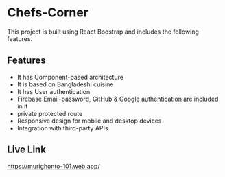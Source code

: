 # Chefs-Corner
This project is built using React Boostrap and includes the following features.
## Features
* It has Component-based architecture
* It is based on Bangladeshi cuisine
* It has User authentication 
* Firebase Email-password, GitHub & Google authentication are included in it
* private protected route
* Responsive design for mobile and desktop devices
* Integration with third-party APIs
## Live Link
https://murighonto-101.web.app/
